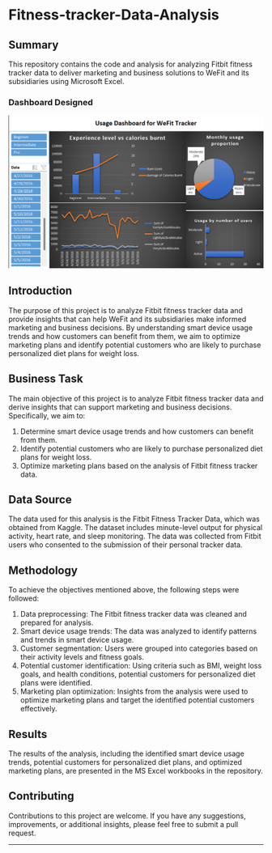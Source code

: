 # Fitness-tracker-Data-Analysis

## Summary

This repository contains the code and analysis for analyzing Fitbit fitness tracker data to deliver marketing and business solutions to WeFit and its subsidiaries using Microsoft Excel.

### Dashboard Designed
![image](https://github.com/Yashkinha/Fitness-tracker-Data-Analysis/blob/main/Screenshot%202023-08-02%20051606.png)



## Introduction

The purpose of this project is to analyze Fitbit fitness tracker data and provide insights that can help WeFit and its subsidiaries make informed marketing and business decisions. By understanding smart device usage trends and how customers can benefit from them, we aim to optimize marketing plans and identify potential customers who are likely to purchase personalized diet plans for weight loss.

## Business Task

The main objective of this project is to analyze Fitbit fitness tracker data and derive insights that can support marketing and business decisions. Specifically, we aim to:

1. Determine smart device usage trends and how customers can benefit from them.
2. Identify potential customers who are likely to purchase personalized diet plans for weight loss.
3. Optimize marketing plans based on the analysis of Fitbit fitness tracker data.

## Data Source

The data used for this analysis is the Fitbit Fitness Tracker Data, which was obtained from Kaggle. The dataset includes minute-level output for physical activity, heart rate, and sleep monitoring. The data was collected from Fitbit users who consented to the submission of their personal tracker data.

## Methodology

To achieve the objectives mentioned above, the following steps were followed:

1. Data preprocessing: The Fitbit fitness tracker data was cleaned and prepared for analysis.
2. Smart device usage trends: The data was analyzed to identify patterns and trends in smart device usage.
3. Customer segmentation: Users were grouped into categories based on their activity levels and fitness goals.
4. Potential customer identification: Using criteria such as BMI, weight loss goals, and health conditions, potential customers for personalized diet plans were identified.
5. Marketing plan optimization: Insights from the analysis were used to optimize marketing plans and target the identified potential customers effectively.

## Results

The results of the analysis, including the identified smart device usage trends, potential customers for personalized diet plans, and optimized marketing plans, are presented in the MS Excel workbooks in the repository.

## Contributing

Contributions to this project are welcome. If you have any suggestions, improvements, or additional insights, please feel free to submit a pull request.


---
